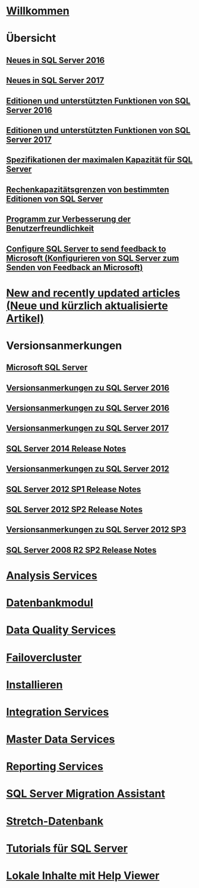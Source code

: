 # [Willkommen](sql-server-technical-documentation.md)

# Übersicht
## [Neues in SQL Server 2016](what-s-new-in-sql-server-2016.md)
## [Neues in SQL Server 2017](what-s-new-in-sql-server-2017.md)
## [Editionen und unterstützten Funktionen von SQL Server 2016](editions-and-components-of-sql-server-2016.md)
## [Editionen und unterstützten Funktionen von SQL Server 2017](editions-and-components-of-sql-server-2017.md)
## [Spezifikationen der maximalen Kapazität für SQL Server](maximum-capacity-specifications-for-sql-server.md)
## [Rechenkapazitätsgrenzen von bestimmten Editionen von SQL Server](compute-capacity-limits-by-edition-of-sql-server.md)
## [Programm zur Verbesserung der Benutzerfreundlichkeit](customer-experience-improvement-program-for-sql-server-data-tools.md)
## [Configure SQL Server to send feedback to Microsoft (Konfigurieren von SQL Server zum Senden von Feedback an Microsoft)](sql-server-customer-feedback.md)

# [New and recently updated articles (Neue und kürzlich aktualisierte Artikel)](sql-server-new-updated-sql-docs-pr.md)

# Versionsanmerkungen

## [Microsoft SQL Server](../release-notes/microsoft-sql-server.md)
## [Versionsanmerkungen zu SQL Server 2016](../release-notes/sql-server-release-notes.md)
## [Versionsanmerkungen zu SQL Server 2016](sql-server-2016-release-notes.md)
## [Versionsanmerkungen zu SQL Server 2017](sql-server-2017-release-notes.md)

## [SQL Server 2014 Release Notes](../release-notes/sql-server-2014-release-notes.md)
## [Versionsanmerkungen zu SQL Server 2012](../release-notes/sql-server-2012-release-notes.md)
## [SQL Server 2012 SP1 Release Notes](../release-notes/sql-server-2012-sp1-release-notes.md)
## [SQL Server 2012 SP2 Release Notes](../release-notes/sql-server-2012-sp2-release-notes.md)
## [Versionsanmerkungen zu SQL Server 2012 SP3](../release-notes/sql-server-2012-sp3-release-notes.md)
## [SQL Server 2008 R2 SP2 Release Notes](../release-notes/sql-server-2008-r2-sp2-release-notes.md)

# [Analysis Services](../analysis-services/analysis-services.md)
# [Datenbankmodul](../database-engine/sql-server-database-engine-backward-compatibility.md)
# [Data Quality Services](../data-quality-services/data-quality-services.md)
# [Failovercluster](../sql-server/failover-clusters/install/sql-server-failover-cluster-installation.md)
# [Installieren](../sql-server/install/planning-a-sql-server-installation.md)
# [Integration Services](../integration-services/sql-server-integration-services.md)
# [Master Data Services](../master-data-services/master-data-services-overview-mds.md)
# [Reporting Services](../reporting-services/create-deploy-and-manage-mobile-and-paginated-reports.md)
# [SQL Server Migration Assistant](../ssma/sql-server-migration-assistant.md)
# [Stretch-Datenbank](../sql-server/stretch-database/stretch-database.md)
# [Tutorials für SQL Server](tutorials-for-sql-server-2016.md)
# [Lokale Inhalte mit Help Viewer](../release-notes/sql-server-help-installation.md)